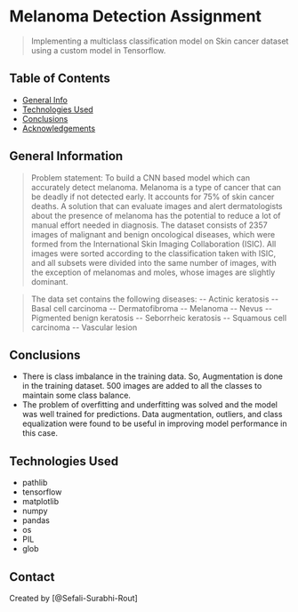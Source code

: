# Melanoma Detection Assignment


> Implementing a multiclass classification model on Skin cancer dataset using a custom model in Tensorflow.


## Table of Contents
* [General Info](#general-information)
* [Technologies Used](#technologies-used)
* [Conclusions](#conclusions)
* [Acknowledgements](#acknowledgements)

<!-- You can include any other section that is pertinent to your problem -->

## General Information
> Problem statement: To build a CNN based model which can accurately detect melanoma. Melanoma is a type of cancer that can be deadly if not detected early. It accounts for 75% of skin cancer deaths. A solution that can evaluate images and alert dermatologists about the presence of melanoma has the potential to reduce a lot of manual effort needed in diagnosis.
> The dataset consists of 2357 images of malignant and benign oncological diseases, which were formed from the International Skin Imaging Collaboration (ISIC). All images were sorted according to the classification taken with ISIC, and all subsets were divided into the same number of images, with the exception of melanomas and moles, whose images are slightly dominant.

> The data set contains the following diseases:
-- Actinic keratosis
-- Basal cell carcinoma
-- Dermatofibroma
-- Melanoma
-- Nevus
-- Pigmented benign keratosis
-- Seborrheic keratosis
-- Squamous cell carcinoma
-- Vascular lesion


<!-- You don't have to answer all the questions - just the ones relevant to your project. -->

## Conclusions
- There is class imbalance in the training data. So, Augmentation is done in the training dataset. 500 images are added to all the classes to maintain some class balance.
- The problem of overfitting and underfitting was solved and the model was well trained for predictions. Data augmentation, outliers, and class equalization were found to be useful in improving model performance in this case.


<!-- You don't have to answer all the questions - just the ones relevant to your project. -->


## Technologies Used
- pathlib
- tensorflow 
- matplotlib
- numpy
- pandas
- os
- PIL
- glob

<!-- As the libraries versions keep on changing, it is recommended to mention the version of library used in this project -->




## Contact
Created by [@Sefali-Surabhi-Rout]


<!-- Optional -->
<!-- ## License -->
<!-- This project is open source and available under the [... License](). -->

<!-- You don't have to include all sections - just the one's relevant to your project -->
